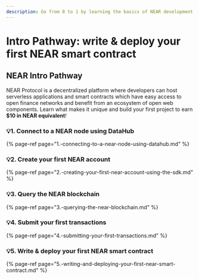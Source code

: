```yaml
---
description: Go from 0 to 1 by learning the basics of NEAR development
---
```


# Intro Pathway: write & deploy your first NEAR smart contract

## NEAR Intro Pathway 

NEAR Protocol is a decentralized platform where developers can host serverless applications and smart contracts which have easy access to open finance networks and benefit from an ecosystem of open web components. Learn what makes it unique and build your first project to earn **$10 in NEAR equivalent**! 

### 💡1. Connect to a NEAR node using DataHub 

{% page-ref page="1.-connecting-to-a-near-node-using-datahub.md" %}

### 💡2. Create your first NEAR account

{% page-ref page="2.-creating-your-first-near-account-using-the-sdk.md" %}

### 💡3. Query the NEAR blockchain 

{% page-ref page="3.-querying-the-near-blockchain.md" %}

### 💡4. Submit your first transactions 

{% page-ref page="4.-submitting-your-first-transactions.md" %}

### 💡5. Write & deploy your first NEAR smart contract

{% page-ref page="5.-writing-and-deploying-your-first-near-smart-contract.md" %}

## 

